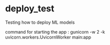 # deploy_test
Testing how to deploy ML models

command for starting the app : gunicorn -w 2 -k uvicorn.workers.UvicornWorker main:app
